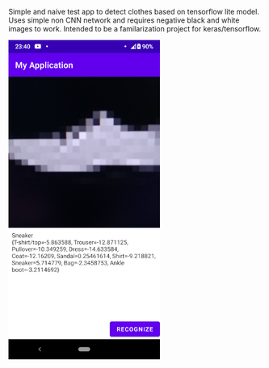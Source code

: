 Simple and naive test app to detect clothes based on tensorflow lite model. Uses simple non CNN network and requires negative black and white images to work. Intended to be a familarization project for keras/tensorflow.

<img src="https://raw.githubusercontent.com/kriskda/android-tensorflow-clothes/main/screenshot.png"  width="300"/>

